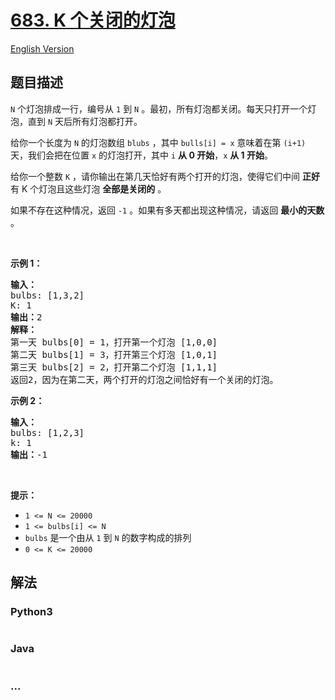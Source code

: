 # [683. K 个关闭的灯泡](https://leetcode-cn.com/problems/k-empty-slots)

[English Version](https://github.com/yanglr/leetcode-ac/blob/master/assets/0600-0699/0683.K%20Empty%20Slots/README_EN.md)

## 题目描述

<!-- 这里写题目描述 -->

<p><code>N</code> 个灯泡排成一行，编号从 <code>1</code> 到 <code>N</code> 。最初，所有灯泡都关闭。每天只打开一个灯泡，直到 <code>N</code> 天后所有灯泡都打开。</p>

<p>给你一个长度为 <code>N</code> 的灯泡数组 <code>blubs</code> ，其中 <code>bulls[i] = x</code> 意味着在第 <code>(i+1)</code> 天，我们会把在位置 <code>x</code> 的灯泡打开，其中 <code>i</code> <strong>从 0 开始</strong>，<code>x</code> <strong>从 1 开始</strong>。</p>

<p class="MachineTrans-lang-zh-CN">给你一个整数 <code>K</code> ，请你输出在第几天恰好有两个打开的灯泡，使得它们中间 <strong>正好</strong> 有 K 个灯泡且这些灯泡 <strong>全部是关闭的</strong> 。</p>

<p class="MachineTrans-lang-zh-CN">如果不存在这种情况，返回 <code>-1</code> 。如果有多天都出现这种情况，请返回 <strong>最小的天数</strong> 。</p>

<p> </p>

<p><b>示例 1：</b></p>

<pre>
<b>输入：</b>
bulbs: [1,3,2]
K: 1
<b>输出：</b>2
<b>解释：</b>
第一天 bulbs[0] = 1，打开第一个灯泡 [1,0,0]
第二天 bulbs[1] = 3，打开第三个灯泡 [1,0,1]
第三天 bulbs[2] = 2，打开第二个灯泡 [1,1,1]
返回2，因为在第二天，两个打开的灯泡之间恰好有一个关闭的灯泡。
</pre>

<p><strong>示例 2：</strong></p>

<pre>
<strong>输入：</strong>
bulbs: [1,2,3]
k: 1
<strong>输出：</strong>-1
</pre>

<p> </p>

<p><b>提示：</b></p>

<ul>
	<li><code>1 <= N <= 20000</code></li>
	<li><code>1 <= bulbs[i] <= N</code></li>
	<li><code>bulbs</code> 是一个由从 <code>1</code> 到 <code>N</code> 的数字构成的排列</li>
	<li><code>0 <= K <= 20000</code></li>
</ul>


## 解法

<!-- 这里可写通用的实现逻辑 -->

<!-- tabs:start -->

### **Python3**

<!-- 这里可写当前语言的特殊实现逻辑 -->

```python

```

### **Java**

<!-- 这里可写当前语言的特殊实现逻辑 -->

```java

```

### **...**

```

```

<!-- tabs:end -->
